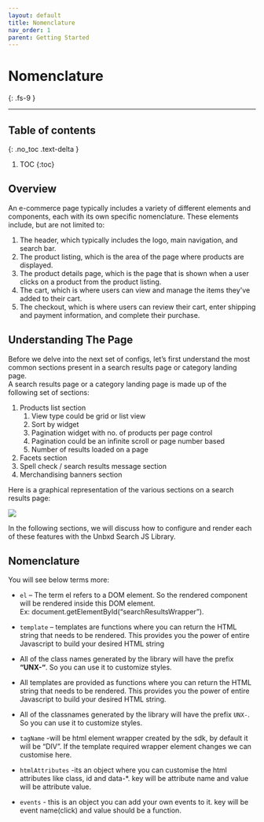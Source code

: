 ```yaml
---
layout: default
title: Nomenclature
nav_order: 1
parent: Getting Started
---
```


# Nomenclature
{: .fs-9 }

---

## Table of contents
{: .no_toc .text-delta }

1. TOC
{:toc}


## Overview
An e-commerce page typically includes a variety of different elements and components, each with its own specific nomenclature. These elements include, but are not limited to:

1. The header, which typically includes the logo, main navigation, and search bar.
2. The product listing, which is the area of the page where products are displayed.
3. The product details page, which is the page that is shown when a user clicks on a product from the product listing.
4. The cart, which is where users can view and manage the items they've added to their cart.
5. The checkout, which is where users can review their cart, enter shipping and payment information, and complete their purchase.
   




## Understanding The Page

Before we delve into the next set of configs, let’s first understand the most common sections present in a search results page or category landing page.  
A search results page or a category landing page is made up of the following set of sections:

1.  Products list section
    1.  View type could be grid or list view
    2.  Sort by widget
    3.  Pagination widget with no. of products per page control
    4.  Pagination could be an infinite scroll or page number based
    5.  Number of results loaded on a page
2.  Facets section
3.  Spell check / search results message section
4.  Merchandising banners section  
      
    

Here is a graphical representation of the various sections on a search results page:

[![](https://unbxd.com/docs/wp-content/uploads/2020/05/graphical-rep-in-sdk.png)](https://unbxd.com/docs/wp-content/uploads/2020/05/graphical-rep-in-sdk.png)

In the following sections, we will discuss how to configure and render each of these features with the Unbxd Search JS Library.



## Nomenclature

You will see below terms more:

*   `el` – The term el refers to a DOM element. So the rendered component will be rendered inside this DOM element.  
    Ex: document.getElementById(“searchResultsWrapper”).

*   `template` – templates are functions where you can return the HTML string that needs to be rendered. This provides you the power of entire Javascript to build your desired HTML string
*   All of the class names generated by the library will have the prefix **“UNX-“**. So you can use it to customize styles.
*   All templates are provided as functions where you can return the HTML string that needs to be rendered. This provides you the power of entire Javascript to build your desired HTML string.
*   All of the classnames generated by the library will have the prefix `UNX-`. So you can use it to customize styles.
*   `tagName` -will be html element wrapper created by the sdk, by default it will be “DIV”. If the template required wrapper element changes we can customise here.
*   `htmlAttributes` -its an object where you can customise the html attributes like class, id and data-*. key will be attribute name and value will be attribute value.
*   `events` - this is an object you can add your own events to it. key will be event name(click) and value should be a function.
